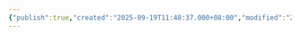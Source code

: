 ```yaml
---
{"publish":true,"created":"2025-09-19T11:48:37.000+08:00","modified":"2025-09-20T21:55:56.225+08:00","cssclasses":""}
---
```


